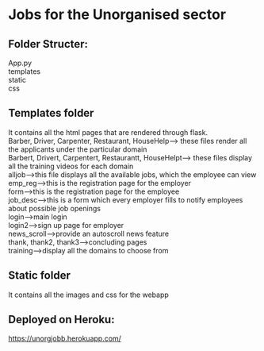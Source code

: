 # Jobs for the Unorganised sector

## Folder Structer: 
App.py<br />
templates<br />
static<br />
css<br />



## Templates folder
It contains all the html pages that are rendered through flask.<br />
Barber, Driver, Carpenter, Restaurant, HouseHelp--> these files render all the applicants under the particular domain<br />
Barbert, Drivert, Carpentert, Restaurantt, HouseHelpt--> these files display all the training videos for each domain<br />
alljob-->this file displays all the available jobs, which the employee can view<br />
emp_reg-->this is the registration page for the employer<br />
form-->this is the registration page for the employee<br />
job_desc-->this is a form which every employer fills to notify employees about possible job openings<br />
login-->main login<br />
login2-->sign up page for employer<br />
news_scroll-->provide an autoscroll news feature<br />
thank, thank2, thank3-->concluding pages<br />
training-->display all the domains to choose from<br />


## Static folder
It contains all the images and css for the webapp

## Deployed on Heroku: 
https://unorgjobb.herokuapp.com/



